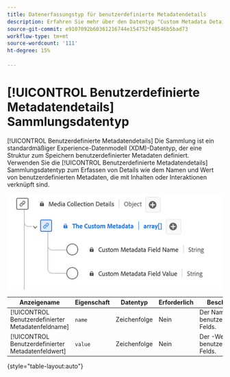 ```yaml
---
title: Datenerfassungstyp für benutzerdefinierte Metadatendetails
description: Erfahren Sie mehr über den Datentyp "Custom Metadata Details Collection Experience Data Model (XDM)".
source-git-commit: e9107092b60361216744e154752f48546b5bad73
workflow-type: tm+mt
source-wordcount: '111'
ht-degree: 15%

---
```


# [!UICONTROL Benutzerdefinierte Metadatendetails] Sammlungsdatentyp

[!UICONTROL Benutzerdefinierte Metadatendetails] Die Sammlung ist ein standardmäßiger Experience-Datenmodell (XDM)-Datentyp, der eine Struktur zum Speichern benutzerdefinierter Metadaten definiert. Verwenden Sie die [!UICONTROL Benutzerdefinierte Metadatendetails] Sammlungsdatentyp zum Erfassen von Details wie dem Namen und Wert von benutzerdefinierten Metadaten, die mit Inhalten oder Interaktionen verknüpft sind.

![Ein Diagramm des Datentyps für die Sammlung benutzerspezifischer Metadatendetails.](../images/data-types/the-custom-metadata-collection.png)

| Anzeigename | Eigenschaft | Datentyp | Erforderlich | Beschreibung |
|--------------------------------------------|------------------|-----------|----------|-------------------------------|
| [!UICONTROL Benutzerdefinierter Metadatenfeldname] | `name` | Zeichenfolge | Nein | Der Name des benutzerdefinierten Felds. |
| [!UICONTROL Benutzerdefinierter Metadatenfeldwert] | `value` | Zeichenfolge | Nein | Der -Wert des benutzerdefinierten Felds. |

{style="table-layout:auto"}
